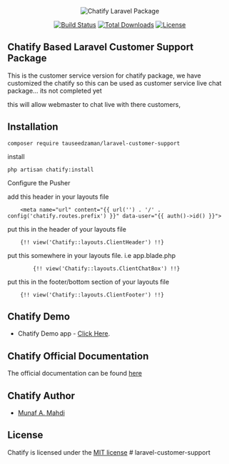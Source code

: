<p style="text-align:center;width:100%;"><img src="/art/preview.png" alt="Chatify Laravel Package"></p>

<p align="center">
<a href="https://github.com/laravel/telescope/actions"><img src="https://poser.pugx.org/munafio/chatify/v/stable?style=flat-square" alt="Build Status"></a>
<a href="https://packagist.org/packages/munafio/chatify"><img src="https://poser.pugx.org/munafio/chatify/downloads?style=flat-square" alt="Total Downloads"></a>
<a href="https://packagist.org/packages/munafio/chatify"><img src="https://poser.pugx.org/munafio/chatify/license?style=flat-square" alt="License"></a>
</p>

## Chatify Based Laravel Customer Support Package
This is the customer service version for chatify package, we have customized the chatify so this can be used as customer service live chat package... its not completed yet

this will allow webmaster to chat live with there customers,


## Installation
``
composer require tauseedzaman/laravel-customer-support
``

install

``
php artisan chatify:install
``

Configure the Pusher 


add this header in your layouts file

```
    <meta name="url" content="{{ url('') . '/' . config('chatify.routes.prefix') }}" data-user="{{ auth()->id() }}">

```
put this in the header of your layouts file
```
    {!! view('Chatify::layouts.ClientHeader') !!}
```

put this somewhere in your layouts file. i.e app.blade.php
```
        {!! view('Chatify::layouts.ClientChatBox') !!}

```

put this in the footer/bottom section of your layouts file
```
    {!! view('Chatify::layouts.ClientFooter') !!}
```


## Chatify Demo

- Chatify Demo app - [Click Here](https://github.com/munafio/chatify-demo).
<!-- - Demo video on YouTube - [Click Here](https://youtu.be/gjo74FUJJPI) -->

## Chatify Official Documentation

The official documentation can be found [here](https://chatify.munafio.com)

## Chatify Author

- [Munaf A. Mahdi](https://www.munafio.com)

## License

Chatify is licensed under the [MIT license](https://choosealicense.com/licenses/mit/)
#   l a r a v e l - c u s t o m e r - s u p p o r t  
 